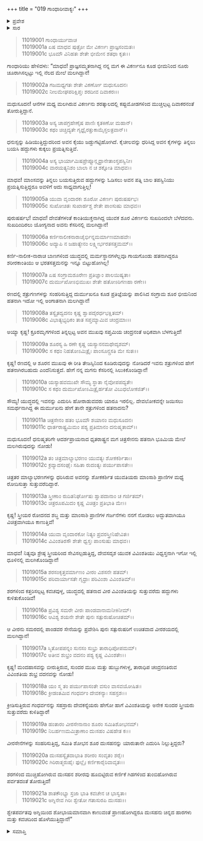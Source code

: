 +++
title = "019 ಗಾಂಧಾರೀವಾಕ್ಯಃ"
+++

<details><summary>ಪ್ರವೇಶ</summary>


।।   ಓಂ ಓಂ ನಮೋ ನಾರಾಯಣಾಯ।।   ಶ್ರೀ ವೇದವ್ಯಾಸಾಯ ನಮಃ ।।

ಶ್ರೀ ಕೃಷ್ಣದ್ವೈಪಾಯನ ವೇದವ್ಯಾಸ ವಿರಚಿತ  

**ಶ್ರೀ ಮಹಾಭಾರತ**

**ಸ್ತ್ರೀ ಪರ್ವ**

**ಸ್ತ್ರೀ ಪರ್ವ**

**ಅಧ್ಯಾಯ 19**

</details>

<details><summary>ಸಾರ</summary>

ಹತರಾಗಿದ್ದ ತನ್ನ ಮಕ್ಕಳು ವಿಕರ್ಣ, ದುರ್ಮುಖ, ಚಿತ್ರಸೇನ, ವಿವಿಂಶತಿ, ಮತ್ತು ದುಃಸ್ಸಹರನ್ನು ಕೃಷ್ಣನಿಗೆ ತೋರಿಸುತ್ತಾ ಗಾಂಧಾರಿಯು ವಿಲಪಿಸಿದುದು (1-21).


</details>



> 11019001 ಗಾಂಧಾರ್ಯುವಾಚ  
11019001a ಏಷ ಮಾಧವ ಪುತ್ರೋ ಮೇ ವಿಕರ್ಣಃ ಪ್ರಾಜ್ಞಸಂಮತಃ।  
11019001c ಭೂಮೌ ವಿನಿಹತಃ ಶೇತೇ ಭೀಮೇನ ಶತಧಾ ಕೃತಃ।।

ಗಾಂಧಾರಿಯು ಹೇಳಿದಳು: “ಮಾಧವ! ಪ್ರಾಜ್ಞಸಮ್ಮತನಾಗಿದ್ದ ನನ್ನ ಮಗ ಈ ವಿಕರ್ಣನೂ ಕೂಡ ಭೀಮನಿಂದ ನೂರು ಚೂರಾಗಿಸಲ್ಪಟ್ಟು ಇಲ್ಲಿ ನೆಲದ ಮೇಲೆ ಮಲಗಿದ್ದಾನೆ!

> 11019002a ಗಜಮಧ್ಯಗತಃ ಶೇತೇ ವಿಕರ್ಣೋ ಮಧುಸೂದನ।  
11019002c ನೀಲಮೇಘಪರಿಕ್ಷಿಪ್ತಃ ಶರದೀವ ದಿವಾಕರಃ।।

ಮಧುಸೂದನ! ಆನೆಗಳ ಮಧ್ಯ ಮಲಗಿರುವ ವಿಕರ್ಣನು ಶರತ್ಕಾಲದಲ್ಲಿ ಕಪ್ಪುಮೋಡಗಳಿಂದ ಮುಚ್ಚಲ್ಪಟ್ಟ ದಿವಾಕರನಂತೆ ತೋರುತ್ತಿದ್ದಾನೆ.

> 11019003a ಅಸ್ಯ ಚಾಪಗ್ರಹೇಣೈಷ ಪಾಣಿಃ ಕೃತಕಿಣೋ ಮಹಾನ್।  
11019003c ಕಥಂ ಚಿಚ್ಚಿದ್ಯತೇ ಗೃಧ್ರೈರತ್ತುಕಾಮೈಸ್ತಲತ್ರವಾನ್।।

ಧನುಸ್ಸನ್ನು ಹಿಡಿಯುತ್ತಿದ್ದುದರಿಂದ ಅವನ ಕೈಯು ಜಡ್ಡುಗಟ್ಟಿಹೋಗಿದೆ. ಕೈಚೀಲವನ್ನು ಧರಿಸಿದ್ದ ಅವನ ಕೈಗಳನ್ನು ತಿನ್ನಲು ಬಯಸಿ ಹದ್ದುಗಳು ಕುಕ್ಕಲು ಪ್ರಯತ್ನಿಸುತ್ತಿವೆ.

> 11019004a ಅಸ್ಯ ಭಾರ್ಯಾಮಿಷಪ್ರೇಪ್ಸೂನ್ಗೃಧ್ರಾನೇತಾಂಸ್ತಪಸ್ವಿನೀ।  
11019004c ವಾರಯತ್ಯನಿಶಂ ಬಾಲಾ ನ ಚ ಶಕ್ನೋತಿ ಮಾಧವ।।

ಮಾಧವ! ಮಾಂಸವನ್ನು ತಿನ್ನಲು ಬಯಸುತ್ತಿರುವ ಹದ್ದುಗಳನ್ನು ಓಡಿಸಲು ಅವನ ಪತ್ನಿ ಬಾಲ ತಪಸ್ವಿನಿಯು ಪ್ರಯತ್ನಿಸುತ್ತಿದ್ದರೂ ಅವಳಿಗೆ ಅದು ಸಾಧ್ಯವಾಗುತ್ತಿಲ್ಲ!

> 11019005a ಯುವಾ ವೃಂದಾರಕಃ ಶೂರೋ ವಿಕರ್ಣಃ ಪುರುಷರ್ಷಭ।  
11019005c ಸುಖೋಚಿತಃ ಸುಖಾರ್ಹಶ್ಚ ಶೇತೇ ಪಾಂಸುಷು ಮಾಧವ।।

ಪುರುಷರ್ಷಭ! ಮಾಧವ! ದೇವತೆಗಳಂತೆ ಕಾಂತಿಯುಕ್ತನಾಗಿದ್ದ ಯುವಕ ಶೂರ ವಿಕರ್ಣನು ಸುಖದಿಂದಲೇ ಬೆಳೆದವನು. ಸುಖದಿಂದಿರಲು ಯೋಗ್ಯನಾದ ಅವನು ಕೆಸರಿನಲ್ಲಿ ಮಲಗಿದ್ದಾನೆ!

> 11019006a ಕರ್ಣಿನಾಲೀಕನಾರಾಚೈರ್ಭಿನ್ನಮರ್ಮಾಣಮಾಹವೇ।  
11019006c ಅದ್ಯಾಪಿ ನ ಜಹಾತ್ಯೇನಂ ಲಕ್ಷ್ಮೀರ್ಭರತಸತ್ತಮಮ್।।

ಕರ್ಣಿ-ನಾಲೀಕ-ನಾರಾಚ ಬಾಣಗಳಿಂದ ಯುದ್ಧದಲ್ಲಿ ಮರ್ಮಸ್ಥಾನಗಳೆಲ್ಲವೂ ಗಾಯಗೊಂಡು ಹತನಾಗಿದ್ದರೂ ಶರೀರಕಾಂತಿಯು ಆ ಭರತಸತ್ತಮನನ್ನು ಇನ್ನೂ ಬಿಟ್ಟುಹೋಗಿಲ್ಲ!

> 11019007a ಏಷ ಸಂಗ್ರಾಮಶೂರೇಣ ಪ್ರತಿಜ್ಞಾಂ ಪಾಲಯಿಷ್ಯತಾ।  
11019007c ದುರ್ಮುಖೋಽಭಿಮುಖಃ ಶೇತೇ ಹತೋಽರಿಗಣಹಾ ರಣೇ।।

ರಣದಲ್ಲಿ ಶತ್ರುಗಣಗಳನ್ನು ಸಂಹರಿಸುತ್ತಿದ್ದ ದುರ್ಮುಖನೂ ಕೂಡ ಪ್ರತಿಜ್ಞೆಯನ್ನು ಪಾಲಿಸಿದ ಸಂಗ್ರಾಮ ಶೂರ ಭೀಮನಿಂದ ಹತನಾಗಿ ಇದೋ ಇಲ್ಲಿ ಅಂಗಾತನಾಗಿ ಮಲಗಿದ್ದಾನೆ!

> 11019008a ತಸ್ಯೈತದ್ವದನಂ ಕೃಷ್ಣ ಶ್ವಾಪದೈರರ್ಧಭಕ್ಷಿತಮ್।  
11019008c ವಿಭಾತ್ಯಭ್ಯಧಿಕಂ ತಾತ ಸಪ್ತಮ್ಯಾಮಿವ ಚಂದ್ರಮಾಃ।।

ಅಯ್ಯಾ ಕೃಷ್ಣ! ಕ್ರೂರಮೃಗಗಳಿಂದ ತಿನ್ನಲ್ಪಟ್ಟ ಅವನ ಮುಖವು ಸಪ್ತಮಿಯ ಚಂದ್ರನಂತೆ ಅಧಿಕವಾಗಿ ಬೆಳಗುತ್ತಿದೆ!

> 11019009a ಶೂರಸ್ಯ ಹಿ ರಣೇ ಕೃಷ್ಣ ಯಸ್ಯಾನನಮಥೇದೃಶಮ್।  
11019009c ಸ ಕಥಂ ನಿಹತೋಽಮಿತ್ರೈಃ ಪಾಂಸೂನ್ಗ್ರಸತಿ ಮೇ ಸುತಃ।।

ಕೃಷ್ಣ! ರಣದಲ್ಲಿ ಆ ಶೂರನ ಮುಖವು ಈ ರೀತಿ ತೇಜಸ್ಸಿನಿಂದ ಕೂಡಿರುವುದನ್ನು ನೋಡಿದರೆ ಇವನು ಶತ್ರುಗಳಿಂದ ಹೇಗೆ ಹತನಾಗಿರಬಹುದು ಎಂದೆನಿಸುತ್ತದೆ. ಹೇಗೆ ನನ್ನ ಮಗನು ಕೆಸರಿನಲ್ಲಿ ಸಿಲುಕಿಕೊಂಡಿದ್ದಾನೆ!

> 11019010a ಯಸ್ಯಾಹವಮುಖೇ ಸೌಮ್ಯ ಸ್ಥಾತಾ ನೈವೋಪಪದ್ಯತೇ।  
11019010c ಸ ಕಥಂ ದುರ್ಮುಖೋಽಮಿತ್ರೈರ್ಹತೋ ವಿಬುಧಲೋಕಜಿತ್।।

ಸೌಮ್ಯ! ಯುದ್ಧದಲ್ಲಿ ಇವನನ್ನು ಎದುರಿಸಿ ಹೋರಾಡುವವರು ಯಾರೂ ಇರಲಿಲ್ಲ. ದೇವಲೋಕವನ್ನೇ ಜಯಿಸಲು ಸಮರ್ಥನಾಗಿದ್ದ ಈ ದುರ್ಮುಖನು ಹೇಗೆ ತಾನೇ ಶತ್ರುಗಳಿಂದ ಹತನಾದನು?

> 11019011a ಚಿತ್ರಸೇನಂ ಹತಂ ಭೂಮೌ ಶಯಾನಂ ಮಧುಸೂದನ।  
11019011c ಧಾರ್ತರಾಷ್ಟ್ರಮಿಮಂ ಪಶ್ಯ ಪ್ರತಿಮಾನಂ ದನುಷ್ಮತಾಮ್।।

ಮಧುಸೂದನ! ಧನುಷ್ಮತರಿಗೇ ಆದರ್ಶಪ್ರಾಯನಾದ ಧೃತರಾಷ್ಟ್ರನ ಮಗ ಚಿತ್ರಸೇನನು ಹತನಾಗಿ ಭೂಮಿಯ ಮೇಲೆ ಮಲಗಿರುವುದನ್ನು ನೋಡು!

> 11019012a ತಂ ಚಿತ್ರಮಾಲ್ಯಾಭರಣಂ ಯುವತ್ಯಃ ಶೋಕಕರ್ಶಿತಾಃ।  
11019012c ಕ್ರವ್ಯಾದಸಂಘೈಃ ಸಹಿತಾ ರುದಂತ್ಯಃ ಪರ್ಯುಪಾಸತೇ।।

ಚಿತ್ರತರ ಮಾಲ್ಯಾಭರಣಗಳನ್ನು ಧರಿಸಿರುವ ಅವನನ್ನು ಶೋಕಕರ್ಶಿತ ಯುವತಿಯರು ಮಾಂಸಾಶಿ ಪ್ರಾಣಿಗಳ ಮಧ್ಯೆ ರೋದಿಸುತ್ತಾ ಸುತ್ತುವರೆದಿದ್ದಾರೆ.

> 11019013a ಸ್ತ್ರೀಣಾಂ ರುದಿತನಿರ್ಘೋಷಃ ಶ್ವಾಪದಾನಾಂ ಚ ಗರ್ಜಿತಮ್।  
11019013c ಚಿತ್ರರೂಪಮಿದಂ ಕೃಷ್ಣ ವಿಚಿತ್ರಂ ಪ್ರತಿಭಾತಿ ಮೇ।।

ಕೃಷ್ಣ! ಸ್ತ್ರೀಯರ ರೋದನದ ಶಬ್ಧ ಮತ್ತು ಮಾಂಸಾಶಿ ಪ್ರಾಣಿಗಳ ಗರ್ಜನೆಗಳು ನನಗೆ ನೋಡಲು ಅದ್ಭುತವಾಗಿಯೂ ವಿಚಿತ್ರವಾಗಿಯೂ ಕಾಣುತ್ತಿವೆ!

> 11019014a ಯುವಾ ವೃಂದಾರಕೋ ನಿತ್ಯಂ ಪ್ರವರಸ್ತ್ರೀನಿಷೇವಿತಃ।  
11019014c ವಿವಿಂಶತಿರಸೌ ಶೇತೇ ಧ್ವಸ್ತಃ ಪಾಂಸುಷು ಮಾಧವ।।

ಮಾಧವ! ನಿತ್ಯವೂ ಶ್ರೇಷ್ಠ ಸ್ತ್ರೀಯರಿಂದ ಸೇವಿಸಲ್ಪಡುತ್ತಿದ್ದ, ದೇವಸದೃಶ ಯುವಕ ವಿವಿಂಶತಿಯು ವಿಧ್ವಸ್ತನಾಗಿ ಇಗೋ ಇಲ್ಲಿ ಧೂಳಿನಲ್ಲಿ ಮಲಗಿಕೊಂಡಿದ್ದಾನೆ!

> 11019015a ಶರಸಂಕೃತ್ತವರ್ಮಾಣಂ ವೀರಂ ವಿಶಸನೇ ಹತಮ್।  
11019015c ಪರಿವಾರ್ಯಾಸತೇ ಗೃಧ್ರಾಃ ಪರಿವಿಂಶಾ ವಿವಿಂಶತಿಮ್।।

ಶರಗಳಿಂದ ಕತ್ತರಿಸಲ್ಪಟ್ಟ ಕವಚವುಳ್ಳ, ಯುದ್ಧದಲ್ಲಿ ಹತನಾದ ವೀರ ವಿವಿಂಶತಿಯನ್ನು ಸುತ್ತುವರೆದು ಹದ್ದುಗಳು ಕುಳಿತುಕೊಂಡಿವೆ!

> 11019016a ಪ್ರವಿಶ್ಯ ಸಮರೇ ವೀರಃ ಪಾಂಡವಾನಾಮನೀಕಿನೀಮ್।  
11019016c ಆವಿಶ್ಯ ಶಯನೇ ಶೇತೇ ಪುನಃ ಸತ್ಪುರುಷೋಚಿತಮ್।।

ಆ ವೀರನು ಸಮರದಲ್ಲಿ ಪಾಂಡವರ ಸೇನೆಯನ್ನು ಪ್ರವೇಶಿಸಿ ಪುನಃ ಸತ್ಪುರುಷರಿಗೆ ಉಚಿತವಾದ ವೀರಶಯದಲ್ಲಿ ಮಲಗಿದ್ದಾನೆ!

> 11019017a ಸ್ಮಿತೋಪಪನ್ನಂ ಸುನಸಂ ಸುಭ್ರು ತಾರಾಧಿಪೋಪಮಮ್।  
11019017c ಅತೀವ ಶುಭ್ರಂ ವದನಂ ಪಶ್ಯ ಕೃಷ್ಣ ವಿವಿಂಶತೇಃ।।

ಕೃಷ್ಣ! ಮಂದಹಾಸವನ್ನು ಬೀರುತ್ತಿರುವ, ಸುಂದರ ಮುಖ ಮತ್ತು ಹುಬ್ಬುಗಳುಳ್ಳ, ತಾರಾಧಿಪ ಚಂದ್ರನಂತಿರುವ ವಿವಿಂಶತಿಯ ಶುಭ್ರ ವದನವನ್ನು ನೋಡು!

> 11019018a ಯಂ ಸ್ಮ ತಂ ಪರ್ಯುಪಾಸಂತೇ ವಸುಂ ವಾಸವಯೋಷಿತಃ।  
11019018c ಕ್ರೀಡಂತಮಿವ ಗಂಧರ್ವಂ ದೇವಕನ್ಯಾಃ ಸಹಸ್ರಶಃ।।

ಕ್ರೀಡಿಸುತ್ತಿರುವ ಗಂಧರ್ವನನ್ನು ಸಹಸ್ರಾರು ದೇವಕನ್ಯೆಯರು ಹೇಗೋ ಹಾಗೆ ವಿವಿಂಶತಿಯನ್ನು ಅನೇಕ ಸುಂದರ ಸ್ತ್ರೀಯರು ಸುತ್ತುವರೆದು ಕುಳಿತಿದ್ದಾರೆ!

> 11019019a ಹಂತಾರಂ ವೀರಸೇನಾನಾಂ ಶೂರಂ ಸಮಿತಿಶೋಭನಮ್।  
11019019c ನಿಬರ್ಹಣಮಮಿತ್ರಾಣಾಂ ದುಃಸಹಂ ವಿಷಹೇತ ಕಃ।।

ವೀರಸೇನೆಗಳನ್ನು ಸಂಹರಿಸುತ್ತಿದ್ದ, ಸಮಿತಿ ಶೋಭನ ಶೂರ ದುಃಸಹನನ್ನು ಯಾರುತಾನೇ ಎದುರಿಸಿ ನಿಲ್ಲುತ್ತಿದ್ದರು?

> 11019020a ದುಃಸಹಸ್ಯೈತದಾಭಾತಿ ಶರೀರಂ ಸಂವೃತಂ ಶರೈಃ।  
11019020c ಗಿರಿರಾತ್ಮರುಹೈಃ ಫುಲ್ಲೈಃ ಕರ್ಣಿಕಾರೈರಿವಾವೃತಃ।।

ಶರಗಳಿಂದ ಮುಚ್ಚಿಹೋಗಿರುವ ದುಃಸಹನ ಶರೀರವು ಹೂಬಿಟ್ಟಿರುವ ಕರ್ಣಿಕೆ ಗಿಡಗಳಿಂದ ತುಂಬಿಹೋಗಿರುವ ಪರ್ವತದಂತೆ ತೋರುತ್ತಿದೆ!

> 11019021a ಶಾತಕೌಂಭ್ಯಾ ಸ್ರಜಾ ಭಾತಿ ಕವಚೇನ ಚ ಭಾಸ್ವತಾ।  
11019021c ಅಗ್ನಿನೇವ ಗಿರಿಃ ಶ್ವೇತೋ ಗತಾಸುರಪಿ ದುಃಸಹಃ।।

ಶ್ವೇತಪರ್ವತವು ಅಗ್ನಿಯಿಂದ ಶೋಭಾಯಮಾನವಾಗಿ ಕಾಣುವಂತೆ ಪ್ರಾಣಹೋಗಿದ್ದರೂ ದುಃಸಹನು ಚಿನ್ನದ ಹಾರಗಳು ಮತ್ತು ಕವಚದಿಂದ ಹೊಳೆಯುತ್ತಿದ್ದಾನೆ!”


<details><summary>ಸಮಾಪ್ತಿ</summary>

ಇತಿ ಶ್ರೀಮಹಾಭಾರತೇ ಸ್ತ್ರೀಪರ್ವಣಿ ಗಾಂಧಾರೀವಾಕ್ಯೇ ಏಕೋನವಿಂಶೋಽಧ್ಯಾಯಃ।।  
ಇದು ಶ್ರೀಮಹಾಭಾರತದಲ್ಲಿ ಸ್ತ್ರೀಪರ್ವದಲ್ಲಿ ಗಾಂಧಾರೀವಾಕ್ಯ ಎನ್ನುವ ಹತ್ತೊಂಭತ್ತನೇ ಅಧ್ಯಾಯವು.

</details>
